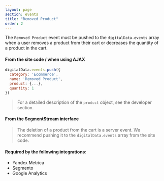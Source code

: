 ```yaml
---
layout: page
section: events
title: "Removed Product"
order: 2
---
```

The `Removed Product` event must be pushed to the `digitalData.events` array when a user removes a product from their cart or decreases the quantity of a product in the cart.

#### From the site code / when using AJAX
```javascript
digitalData.events.push({
  category: 'Ecommerce',
  name: 'Removed Product',
  product: {...},
  quantity: 1
})
```
> For a detailed description of the `product` object, see the developer section.

#### From the SegmentStream interface
> The deletion of a product from the cart is a server event. We recommend pushing it to the `digitalData.events` array from the site code.

#### Required by the following integrations:
* Yandex Metrica
* Segmento
* Google Analytics
